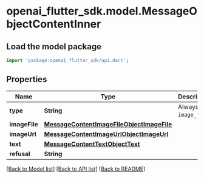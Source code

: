 # openai_flutter_sdk.model.MessageObjectContentInner

## Load the model package
```dart
import 'package:openai_flutter_sdk/api.dart';
```

## Properties
Name | Type | Description | Notes
------------ | ------------- | ------------- | -------------
**type** | **String** | Always `image_file`. | 
**imageFile** | [**MessageContentImageFileObjectImageFile**](MessageContentImageFileObjectImageFile.md) |  | 
**imageUrl** | [**MessageContentImageUrlObjectImageUrl**](MessageContentImageUrlObjectImageUrl.md) |  | 
**text** | [**MessageContentTextObjectText**](MessageContentTextObjectText.md) |  | 
**refusal** | **String** |  | 

[[Back to Model list]](../README.md#documentation-for-models) [[Back to API list]](../README.md#documentation-for-api-endpoints) [[Back to README]](../README.md)


